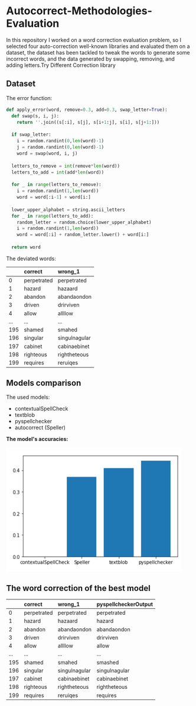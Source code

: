 # Autocorrect-Methodologies-Evaluation

In this repository I worked on a word correction evaluation problem, so I selected four auto-correction well-known libraries and evaluated them on a dataset, the dataset has been tackled to tweak the words to generate some incorrect words, and the data generated by swapping, removing, and adding letters.Try Different Correction library

## Dataset
The error function:

```Python
def apply_error(word, remove=0.3, add=0.3, swap_letter=True):
  def swap(s, i, j):
    return ''.join((s[:i], s[j], s[i+1:j], s[i], s[j+1:]))

  if swap_letter:
    i = random.randint(0,len(word)-1)
    j = random.randint(0,len(word)-1)
    word = swap(word, i, j)

  letters_to_remove = int(remove*len(word))
  letters_to_add = int(add*len(word))

  for _ in range(letters_to_remove):
    i = random.randint(1,len(word))
    word = word[:i-1] + word[i:]

  lower_upper_alphabet = string.ascii_letters
  for _ in range(letters_to_add):
    random_letter = random.choice(lower_upper_alphabet)
    i = random.randint(1,len(word))
    word = word[:i] + random_letter.lower() + word[i:]

  return word
```

The deviated words:

|     | correct     | wrong_1       |
|:----|:------------|:--------------|
| 0   | perpetrated | perpetrated   |
| 1   | hazard      | hazaard       |
| 2   | abandon     | abandaondon   |
| 3   | driven      | drirviven     |
| 4   | allow       | allllow       |
| ... | ...         | ...           |
| 195 | shamed      | smahed        |
| 196 | singular    | singulnagular |
| 197 | cabinet     | cabinaebinet  |
| 198 | righteous   | rightheteous  |
| 199 | requires    | reruiqes      |

## Models comparison
The used models:
- contextualSpellCheck
- textblob
- pyspellchecker
- autocorrect (Speller)

**The model's accuracies:**

![accuracies](Images/Screenshot_1.png)


## The word correction of the best model

|     | correct     | wrong_1       | pyspellcheckerOutput  |
|:----|:------------|:--------------|:----------------------|
| 0   | perpetrated | perpetrated   | perpetrated           |
| 1   | hazard      | hazaard       | hazard                |
| 2   | abandon     | abandaondon   | abandaondon           |
| 3   | driven      | drirviven     | drirviven             |
| 4   | allow       | allllow       | allow                 |
| ... | ...         | ...           | ...                   |
| 195 | shamed      | smahed        | smashed               |
| 196 | singular    | singulnagular | singulnagular         |
| 197 | cabinet     | cabinaebinet  | cabinaebinet          |
| 198 | righteous   | rightheteous  | rightheteous          |
| 199 | requires    | reruiqes      | requires              |